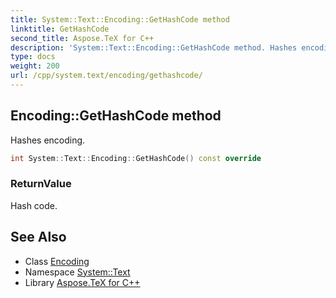 ```yaml
---
title: System::Text::Encoding::GetHashCode method
linktitle: GetHashCode
second_title: Aspose.TeX for C++
description: 'System::Text::Encoding::GetHashCode method. Hashes encoding in C++.'
type: docs
weight: 200
url: /cpp/system.text/encoding/gethashcode/
---
```

## Encoding::GetHashCode method


Hashes encoding.

```cpp
int System::Text::Encoding::GetHashCode() const override
```


### ReturnValue

Hash code.

## See Also

* Class [Encoding](../)
* Namespace [System::Text](../../)
* Library [Aspose.TeX for C++](../../../)
